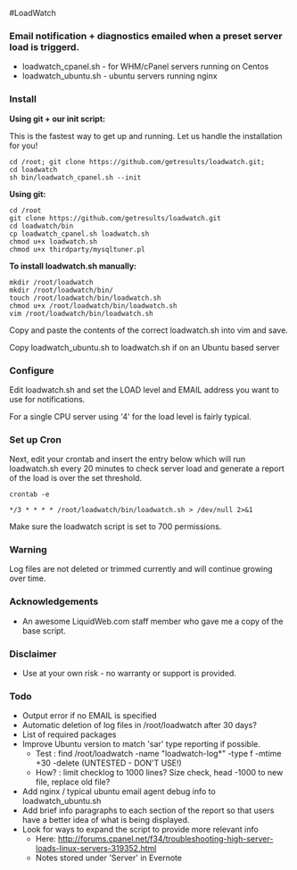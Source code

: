 #LoadWatch 

### Email notification + diagnostics emailed when a preset server load is triggerd.  

* loadwatch_cpanel.sh - for WHM/cPanel servers running on Centos
* loadwatch_ubuntu.sh - ubuntu servers running nginx


### Install

**Using git + our init script:**

This is the fastest way to get up and running. Let us handle the installation for you!

```
cd /root; git clone https://github.com/getresults/loadwatch.git;
cd loadwatch
sh bin/loadwatch_cpanel.sh --init
```

**Using git:**

```
cd /root
git clone https://github.com/getresults/loadwatch.git
cd loadwatch/bin
cp loadwatch_cpanel.sh loadwatch.sh
chmod u+x loadwatch.sh
chmod u+x thirdparty/mysqltuner.pl
```

**To install loadwatch.sh manually:** 

```
mkdir /root/loadwatch
mkdir /root/loadwatch/bin/
touch /root/loadwatch/bin/loadwatch.sh
chmod u+x /root/loadwatch/bin/loadwatch.sh
vim /root/loadwatch/bin/loadwatch.sh
```
Copy and paste the contents of the correct loadwatch.sh into vim and save. 

Copy loadwatch_ubuntu.sh to loadwatch.sh if on an Ubuntu based server

### Configure

Edit loadwatch.sh and set the LOAD level and EMAIL address you want to use for notifications.

For a single CPU server using '4' for the load level is fairly typical. 


### Set up Cron

Next, edit your crontab and insert the entry below which will run loadwatch.sh every 20 minutes to check server load and generate a report of the load is over the set threshold.

```
crontab -e  

*/3 * * * * /root/loadwatch/bin/loadwatch.sh > /dev/null 2>&1
```

Make sure the loadwatch script is set to 700 permissions. 

### Warning

Log files are not deleted or trimmed currently and will continue growing over time.  


### Acknowledgements

* An awesome LiquidWeb.com staff member who gave me a copy of the base script.


### Disclaimer

* Use at your own risk - no warranty or support is provided. 

### Todo

* Output error if no EMAIL is specified
* Automatic deletion of log files in /root/loadwatch after 30 days?
* List of required packages
* Improve Ubuntu version to match 'sar' type reporting if possible.
	* Test :  find /root/loadwatch -name "loadwatch-log*" -type f -mtime +30 -delete (UNTESTED - DON'T USE!)
	* How? :  limit checklog to 1000 lines? Size check, head -1000 to new file, replace old file?
* Add nginx / typical ubuntu email agent debug info to loadwatch_ubuntu.sh
* Add brief info paragraphs to each section of the report so that users have a better idea of what is being displayed.
* Look for ways to expand the script to provide more relevant info
	* Here: http://forums.cpanel.net/f34/troubleshooting-high-server-loads-linux-servers-319352.html 
	* Notes stored under 'Server' in Evernote

